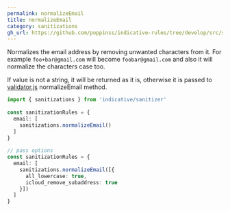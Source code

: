 ```yaml
---
permalink: normalizeEmail
title: normalizeEmail
category: sanitizations
gh_url: https://github.com/poppinss/indicative-rules/tree/develop/src/sanitizations/normalizeEmail.ts
---
```


Normalizes the email address by removing unwanted characters from it. For example
`foo+bar@gmail.com` will become `foobar@gmail.com` and also it will normalize
the characters case too.
 
If value is not a string, it will be returned as it is, otherwise it is passed to
[validator.js](https://github.com/chriso/validator.js) normalizeEmail method.
 
```ts
import { sanitizations } from 'indicative/sanitizer'
 
const sanitizationRules = {
  email: [
    sanitizations.normalizeEmail()
  ]
}
 
// pass options
const sanitizationRules = {
  email: [
    sanitizations.normalizeEmail([{
      all_lowercase: true,
      icloud_remove_subaddress: true
    }])
  ]
}
```